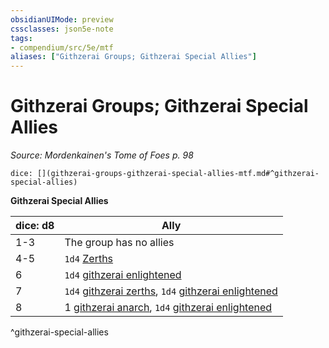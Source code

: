 ```yaml
---
obsidianUIMode: preview
cssclasses: json5e-note
tags:
- compendium/src/5e/mtf
aliases: ["Githzerai Groups; Githzerai Special Allies"]
---
```

# Githzerai Groups; Githzerai Special Allies
*Source: Mordenkainen's Tome of Foes p. 98* 

`dice: [](githzerai-groups-githzerai-special-allies-mtf.md#^githzerai-special-allies)`

**Githzerai Special Allies**

| dice: d8 | Ally |
|----------|------|
| 1-3 | The group has no allies |
| 4-5 | `1d4` [Zerths](compendium/bestiary/humanoid/githzerai-zerth.md) |
| 6 | `1d4` [githzerai enlightened](compendium/bestiary/humanoid/githzerai-enlightened-mpmm.md) |
| 7 | `1d4` [githzerai zerths](compendium/bestiary/humanoid/githzerai-zerth.md), `1d4` [githzerai enlightened](compendium/bestiary/humanoid/githzerai-enlightened-mpmm.md) |
| 8 | 1 [githzerai anarch](compendium/bestiary/humanoid/githzerai-anarch-mpmm.md), `1d4` [githzerai enlightened](compendium/bestiary/humanoid/githzerai-enlightened-mpmm.md) |
^githzerai-special-allies